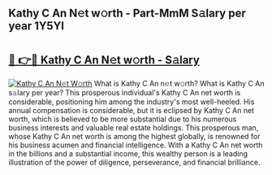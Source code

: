 ## Kathy C An N𝚎t w𝚘rth - Part-MmM S𝚊lary per year 1Y5YI

# <h2><a href="http://gc4r2fl.nevu.top/?p=Kathy+C+An">🔗 👉🔴 Kathy C An N𝚎t w𝚘rth - S𝚊lary</a></h2>

[![Kathy C An N𝚎t W𝚘rth](https://i.imgur.com/Oavwk0R.jpeg)](http://gc4r2fl.nevu.top/?p=Kathy+C+An)
What is Kathy C An n𝚎t w𝚘rth? What is Kathy C An s𝚊lary per year?
This prosperous individual's Kathy C An net worth is considerable, positioning him among the industry's most well-heeled. His annual compensation is considerable, but it is eclipsed by Kathy C An net worth, which is believed to be more substantial due to his numerous business interests and valuable real estate holdings. This prosperous man, whose Kathy C An net worth is among the highest globally, is renowned for his business acumen and financial intelligence. With a Kathy C An net worth in the billions and a substantial income, this wealthy person is a leading illustration of the power of diligence, perseverance, and financial brilliance.
